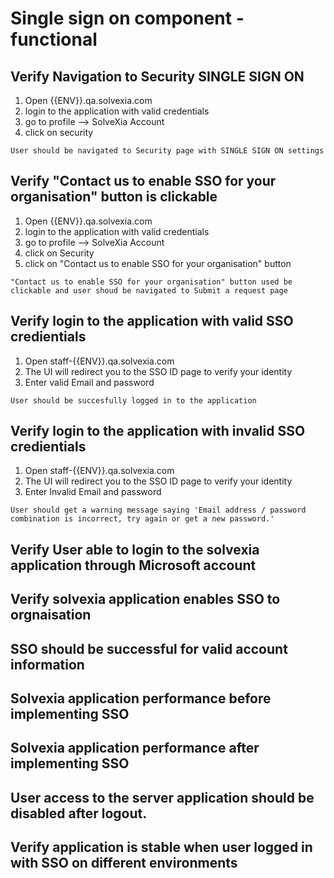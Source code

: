 # Single sign on component - functional

## Verify Navigation to Security SINGLE SIGN ON
1. Open {{ENV}}.qa.solvexia.com
2. login to the application with valid credentials
3. go to profile --> SolveXia Account
4. click on security 

`User should be navigated to Security page with SINGLE SIGN ON settings`

## Verify "Contact us to enable SSO for your organisation" button is clickable

1. Open {{ENV}}.qa.solvexia.com
2. login to the application with valid credentials
3. go to profile --> SolveXia Account
4. click on Security 
5. click on "Contact us to enable SSO for your organisation" button

`"Contact us to enable SSO for your organisation" button used be clickable and user shoud be navigated to Submit a request page`

## Verify login to the application with valid SSO credientials

1. Open staff-{{ENV}}.qa.solvexia.com
2. The UI will redirect you to the SSO ID page to verify your identity 
3. Enter valid Email and password

 `User should be succesfully logged in to the application`
 
 ## Verify login to the application with invalid SSO credientials
 
1. Open staff-{{ENV}}.qa.solvexia.com
2. The UI will redirect you to the SSO ID page to verify your identity 
3. Enter Invalid Email and password

`User should get a warning message saying 'Email address / password combination is incorrect, try again or get a new password.'`

## Verify User able to login to the solvexia application through Microsoft account

## Verify solvexia application enables SSO to orgnaisation  

## SSO should be successful for valid account information

## Solvexia application performance before implementing SSO

## Solvexia application performance after implementing SSO

## User access to the server application should be disabled after logout.

## Verify application is stable when user logged in with SSO on different environments


